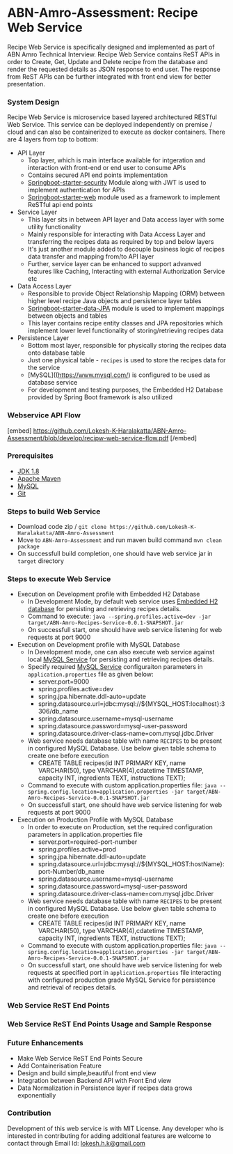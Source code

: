 # ABN-Amro-Assessment: Recipe Web Service
Recipe Web Service is specifically designed and implemented as part of ABN Amro Technical Interview. Recipe Web Service contains ReST APIs in order to Create, Get, Update and Delete recipe from the database and render the requested details as JSON response to end user. The response from ReST APIs can be further integrated with front end view for better presentation.

### System Design
Recipe Web Service is microservice based layered architectured RESTful Web Service. This service can be deployed independently on premise / cloud and can also be containerized to execute as docker containers. There are 4 layers from top to bottom:
- API Layer
  - Top layer, which is main interface available for intgeration and interaction with front-end or end user to consume APIs
  - Contains secured API end points implementation
  - [Springboot-starter-security](https://spring.io/guides/gs/securing-web/) Module along with JWT is used to implement authentication for APIs 
  - [Springboot-starter-web](https://spring.io/guides/gs/rest-service/) module used as a framework to implement ReSTful api end points  
- Service Layer
  - This layer sits in between API layer and Data access layer with some utility functionality
  - Mainly responsible for interacting with Data Access Layer and transferring the recipes data as required by top and below layers
  - It's just another module added to decouple business logic of recipes data transfer and mapping from/to API layer
  - Further, service layer can be enhanced to support advanved features like Caching, Interacting with external Authorization Service etc
- Data Access Layer
  - Responsible to provide Object Relationship Mapping (ORM) between higher level recipe Java objects and persistence layer tables
  - [Springboot-starter-data-JPA](https://spring.io/guides/gs/accessing-data-jpa/) module is used to implement mappings between objects and tables
  - This layer contains recipe entity classes and JPA repositories which implement lower level functionality of storing/retrieving recipes data  
- Persistence Layer
  - Bottom most layer, responsible for physically storing the recipes data onto database table
  - Just one physical table - `recipes` is used to store the recipes data for the service
  - [MySQL]((https://www.mysql.com/) is configured to be used as database service
  - For development and testing purposes, the Embedded H2 Database provided by Spring Boot framework is also utilized 

### Webservice API Flow
[embed] https://github.com/Lokesh-K-Haralakatta/ABN-Amro-Assessment/blob/develop/recipw-web-service-flow.pdf [/embed]
### Prerequisites
* [JDK 1.8](https://www.oracle.com/in/java/technologies/javase/javase-jdk8-downloads.html)
* [Apache Maven](https://maven.apache.org/)
* [MySQL](https://www.mysql.com/)
* [Git](https://git-scm.com/)

### Steps to build Web Service
* Download code zip / `git clone https://github.com/Lokesh-K-Haralakatta/ABN-Amro-Assessment`
* Move to `ABN-Amro-Assessment` and run maven build command `mvn clean package`
* On successfull build completion, one should have web service jar in `target` directory

### Steps to execute Web Service
* Execution on Development profile with Embedded H2 Database
  - In Development Mode, by default web service uses [Embedded H2 database](https://spring.io/guides/gs/accessing-data-jpa/) for persisting and retrieving recipes details.
  - Command to execute: `java --spring.profiles.active=dev -jar target/ABN-Amro-Recipes-Service-0.0.1-SNAPSHOT.jar`
  - On successfull start, one should have web service listening for web requests at port 9000
* Execution on Development profile with MySQL Database
  - In Development mode, one can also execute web service against local [MySQL Service](https://www.mysql.com/) for persisting and retrieving recipes details.
  - Specify required [MySQL Service](https://spring.io/guides/gs/accessing-data-mysql/) configuraiton parameters in `application.properties` file as given below:
    -  server.port=9000
    -  spring.profiles.active=dev
    -  spring.jpa.hibernate.ddl-auto=update
    -  spring.datasource.url=jdbc:mysql://${MYSQL_HOST:localhost}:3306/db_name
    -  spring.datasource.username=mysql-username
    -  spring.datasource.password=mysql-user-password
    -  spring.datasource.driver-class-name=com.mysql.jdbc.Driver
  - Web service needs database table with name `RECIPES` to be present in configured MySQL Database. Use below given table schema to create one before execution
    - CREATE TABLE recipes(id INT PRIMARY KEY, name VARCHAR(50), type VARCHAR(4),cdatetime TIMESTAMP, capacity INT, ingredients TEXT, instructions TEXT);  
  - Command to execute with custom application.properties file: `java --spring.config.location=application.properties -jar target/ABN-Amro-Recipes-Service-0.0.1-SNAPSHOT.jar`
  - On successfull start, one should have web service listening for web requests at port 9000
* Execution on Production Profile with MySQL Database
  - In order to execute on Production, set the required configuration parameters in application.properties file
    -  server.port=required-port-number
    -  spring.profiles.active=prod
    -  spring.jpa.hibernate.ddl-auto=update
    -  spring.datasource.url=jdbc:mysql://${MYSQL_HOST:hostName}:port-Number/db_name
    -  spring.datasource.username=mysql-username
    -  spring.datasource.password=mysql-user-password
    -  spring.datasource.driver-class-name=com.mysql.jdbc.Driver
  - Web service needs database table with name `RECIPES` to be present in configured MySQL Database. Use below given table schema to create one before execution
    - CREATE TABLE recipes(id INT PRIMARY KEY, name VARCHAR(50), type VARCHAR(4),cdatetime TIMESTAMP, capacity INT, ingredients TEXT, instructions TEXT);    
  - Command to execute with custom application.properties file: `java --spring.config.location=application.properties -jar target/ABN-Amro-Recipes-Service-0.0.1-SNAPSHOT.jar`
  - On successfull start, one should have web service listening for web requests at specified port in `application.properties` file interacting with configured production grade MySQL Service for persistence and retrieval of recipes details.      

### Web Service ReST End Points

### Web Service ReST End Points Usage and Sample Response

### Future Enhancements
- Make Web Service ReST End Points Secure
- Add Containerisation Feature
- Design and build simple,beautiful front end view
- Integration between Backend API with Front End view
- Data Normalization in Persistence layer if recipes data grows exponentially
### Contribution
Development of this web service is with MIT License. Any developer who is interested in contributing for adding additional features are welcome to contact through Email Id: lokesh.h.k@gmail.com
